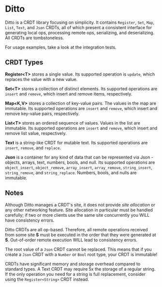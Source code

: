 Ditto
=====

Ditto is a CRDT library focusing on simplicity. It contains `Register`, `Set`, `Map`, `List`, `Text`, and `Json` CRDTs, all of which present a consistent interface for generating local ops, processing remote ops, serializing, and deserializing. All CRDTs are tombstoneless.

For usage examples, take a look at the integration tests.

## CRDT Types

**Register&lt;T&gt;** stores a single value. Its supported operation is `update`, which replaces the value with a new value.

**Set&lt;T&gt;** stores a collection of distinct elements. Its supported operations are `insert` and `remove`, which insert and remove items, respectively.

**Map&lt;K,V&gt;** stores a collection of key-value pairs. The values in the map are immutable. Its supported operations are `insert` and `remove`, which insert and remove key-value pairs, respectively.

**List&lt;T&gt;** stores an ordered sequence of values. Values in the list are immutable. Its supported operations are `insert` and `remove`, which insert and remove list value, respectively.

**Text** is a string-like CRDT for mutable text. Its supported operations are `insert`, `remove`, and `replace`.

**Json** is a container for any kind of data that can be represented via Json - objects, arrays, text, numbers, bools, and null. Its supported operations are `object_insert`, `object_remove`, `array_insert`, `array_remove`, `string_insert`, `string_remove`, and `string_replace`. Numbers, bools, and nulls are immutable.

## Notes

Although Ditto manages a CRDT's site, it does not provide *site allocation* or any other networking feature. Site allocation in particular must be handled carefully; if two or more clients use the same site concurrently you WILL have consistency errors.

Ditto CRDTs are all op-based. Therefore, all remote operations received from some site **S** must be executed in the order that they were generated at **S**. Out-of-order remote execution WILL lead to consistency errors.

The root value of a `Json` CRDT cannot be replaced. This means that if you create a `Json` CRDT with a `Number` or `Bool` root type, your CRDT is immutable!

CRDTs have significant memory and storage overhead compared to standard types. A Text CRDT may  require 5x the storage of a regular string. If the only operation you need for a string is full replacement, consider using the `Register<String>` CRDT instead.

